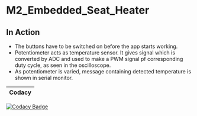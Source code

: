 # M2_Embedded_Seat_Heater

## In Action

* The buttons have to be switched on before the app starts working.
* Potentiometer acts as temperature sensor. It gives signal which is converted by ADC and used to make a PWM signal pf corresponding duty cycle, as seen in the oscilloscope.
* As potentiometer is varied, message containing detected temperature is shown in serial monitor.



|Codacy|
|:--:|
[![Codacy Badge](https://app.codacy.com/project/badge/Grade/35212a8380324b3ca2f6ef6d7048ef31)](https://www.codacy.com/gh/Vishnu-prasath/M2_Embedded_Seat_Heater/dashboard?utm_source=github.com&amp;utm_medium=referral&amp;utm_content=Vishnu-prasath/M2_Embedded_Seat_Heater&amp;utm_campaign=Badge_Grade)




